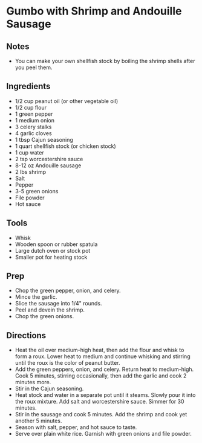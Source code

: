 # Gumbo with Shrimp and Andouille Sausage

## Notes
* You can make your own shellfish stock by boiling the shrimp shells after you peel them.

## Ingredients
* 1/2 cup peanut oil (or other vegetable oil)
* 1/2 cup flour
* 1 green pepper
* 1 medium onion
* 3 celery stalks
* 4 garlic cloves
* 1 tbsp Cajun seasoning
* 1 quart shellfish stock (or chicken stock)
* 1 cup water
* 2 tsp worcestershire sauce
* 8-12 oz Andouille sausage
* 2 lbs shrimp
* Salt
* Pepper
* 3-5 green onions
* File powder
* Hot sauce

## Tools
* Whisk
* Wooden spoon or rubber spatula
* Large dutch oven or stock pot
* Smaller pot for heating stock

## Prep
* Chop the green pepper, onion, and celery.
* Mince the garlic.
* Slice the sausage into 1/4" rounds.
* Peel and devein the shrimp.
* Chop the green onions.

## Directions
* Heat the oil over medium-high heat, then add the flour and whisk to form a roux. Lower heat to
  medium and continue whisking and stirring until the roux is the color of peanut butter.
* Add the green peppers, onion, and celery. Return heat to medium-high. Cook 5 minutes, stirring
  occasionally, then add the garlic and cook 2 minutes more.
* Stir in the Cajun seasoning.
* Heat stock and water in a separate pot until it steams. Slowly pour it into the roux mixture. Add
  salt and worcestershire sauce. Simmer for 30 minutes.
* Stir in the sausage and cook 5 minutes. Add the shrimp and cook yet another 5 minutes.
* Season with salt, pepper, and hot sauce to taste.
* Serve over plain white rice. Garnish with green onions and file powder.
